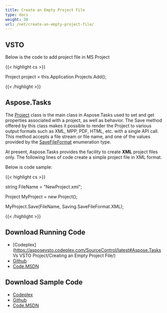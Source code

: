 ```yaml
---
title: Create an Empty Project File
type: docs
weight: 30
url: /net/create-an-empty-project-file/
---
```


## **VSTO**
Below is the code to add project file in MS Project

{{< highlight cs >}}

   Project project = this.Application.Projects.Add();

{{< /highlight >}}
## **Aspose.Tasks**
The [Project]() class is the main class in Aspose.Tasks used to set and get properties associated with a project, as well as behavior. The Save method offered by this class makes it possible to render the Project to various output formats such as XML, MPP, PDF, HTML, etc. with a single API call. This method accepts a file stream or file name, and one of the values provided by the [SaveFileFormat]() enumeration type.

At present, Aspose.Tasks provides the facility to create **XML** project files only. The following lines of code create a simple project file in XML format.

Below is code sample:

{{< highlight cs >}}

  string FileName = "NewProject.xml";

 Project MyProject = new Project();

 MyProject.Save(FileName, Saving.SaveFileFormat.XML);


{{< /highlight >}}
## **Download Running Code**
- [Codeplex](https://asposevsto.codeplex.com/SourceControl/latest#Aspose.Tasks Vs VSTO Project/Creating an Empty Project File/)
- [Github](https://github.com/aspose-tasks/Aspose.Tasks-for-.NET/tree/master/Plugins/Aspose.Tasks%20Vs%20VSTO%20Projects/Code%20Comparison%20of%20Common%20Features/Creating%20an%20Empty%20Project%20File)
- [Code.MSDN](https://code.msdn.microsoft.com/AsposeTasks-Vs-VSTO-v11-168e5b01/view/SourceCode#content)
## **Download Sample Code**
- [Codeplex](https://asposevsto.codeplex.com/releases/view/616887)
- [Github](https://github.com/aspose-tasks/Aspose.Tasks-for-.NET/releases/tag/AsposeTaskNETVsVSTOProjectv1.1)
- [Code.MSDN](https://code.msdn.microsoft.com/AsposeTasks-Vs-VSTO-v11-168e5b01)
